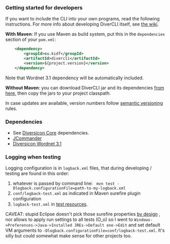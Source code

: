
### Getting started for developers

If you want to include the CLI into your own programs, read the following instructions. For more info about developing DiverCLI itself, see [the wiki](../../../wiki).

**With Maven**: If you use Maven as build system, put this in the `dependencies` section of your `pom.xml`:

```xml
    <dependency>
        <groupId>eu.kidf</groupId>
        <artifactId>divercli</artifactId>
        <version>${project.version}</version>
    </dependency>
```

Note that Wordnet 3.1 dependency will be automatically included.


**Without Maven**: you can download DiverCLI jar and its dependencies <a href="/releases/download/divercli-#{version}/divercli-${project.version}.zip" target="_blank"> from here</a>, then copy the jars to your project classpath.

In case updates are available, version numbers follow <a href="http://semver.org/" target="_blank">semantic versioning</a> rules.

### Dependencies

* See <a href="https://diversicon-kb.eu/manual/diversicon-core" target="_blank">Diversicon Core</a> dependencies. 
* <a href="http://jcommander.org/" target="_blank"> JCommander</a>
* <a href="http://diversicon-kb.eu/manual/diversicon-wordnet-3.1" target="_blank"> Diversicon Wordnet 3.1</a>


### Logging when testing

Logging configuration is in `logback.xml`  files, that during developing / testing are found in this order: 

1. whatever is passed by command line: ` mvn test -Dlogback.configurationFile=path-to-my-logback.xml`
2. `conf/logback-test.xml` as indicated in Maven surefire plugin configuration 
3. `logback-test.xml` in [test resources](../src/test/resources/logback-test.xml). 

CAVEAT: stupid Eclipse doesn't pick those surefire properties [by design](https://bugs.eclipse.org/bugs/show_bug.cgi?id=388683) , nor allows to apply run settings to all tests (O_o) so I went to `Windows->Preferences->Java->Installed JREs->Default one->Edit` and set default VM arguments to `-Dlogback.configurationFile=conf/logback-test.xml`. It's silly but could somewhat make sense for other projects too. 
 
